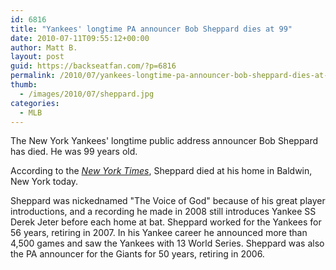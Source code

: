 ```yaml
---
id: 6816
title: "Yankees' longtime PA announcer Bob Sheppard dies at 99"
date: 2010-07-11T09:55:12+00:00
author: Matt B.
layout: post
guid: https://backseatfan.com/?p=6816
permalink: /2010/07/yankees-longtime-pa-announcer-bob-sheppard-dies-at-99/
thumb:
  - /images/2010/07/sheppard.jpg
categories:
  - MLB
---
```


<div class="entry">
  <p>
    The New York Yankees' longtime public address announcer Bob Sheppard has died. He was 99 years old.
  </p>

  <p>
    According to the <em><a href="https://www.nytimes.com/2010/07/12/sports/baseball/12sheppard.html?_r=1&hp">New York Times</a></em>, Sheppard died at his home in Baldwin, New York today.
  </p>

  <p>
    Sheppard was nickednamed "The Voice of God" because of his great player introductions, and a recording he made in 2008 still introduces Yankee SS Derek Jeter before each home at bat. Sheppard worked for the Yankees for 56 years, retiring in 2007. In his Yankee career he announced more than 4,500 games and saw the Yankees with 13 World Series. Sheppard was also the PA announcer for the Giants for 50 years, retiring in 2006.
  </p>
</div>
